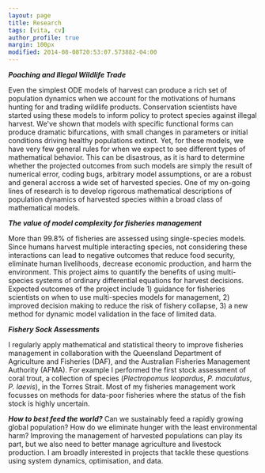 ```yaml
---
layout: page
title: Research
tags: [vita, cv]
author_profile: true
margin: 100px
modified: 2014-08-08T20:53:07.573882-04:00
---
```


<b><i>Poaching and Illegal Wildlife Trade</i></b>

Even the simplest ODE models of harvest can produce a rich set of population dynamics when we account for the motivations of humans hunting for and trading wildlife products. Conservation scientists have started using these models to inform policy to protect species against illegal harvest. We've shown that models with specific functional forms can produce dramatic bifurcations, with small changes in parameters or initial conditions driving healthy populations extinct. Yet, for these models, we have very few general rules for when we expect to see different types of mathematical behavior. This can be disastrous, as it is hard to determine whether the projected outcomes from such models are simply the result of numerical error, coding bugs, arbitrary model assumptions, or are a robust and general accross a wide set of harvested species. One of my on-going lines of research is to develop rigorous mathematical descriptions of population dynamics of harvested species within a broad class of mathematical models. 


<b><i>The value of model complexity for fisheries management</i></b>

More than 99.8% of fisheries are assessed using single-species models. Since humans harvest multiple interacting species, not considering these interactions can lead to negative outcomes that reduce food security, eliminate human livelihoods, decrease economic production, and harm the environment. This project aims to quantify the benefits of using multi-species systems of ordinary differential equations for harvest decisions. Expected outcomes of the project include 1) guidance for fisheries scientists on when to use multi-species models for management, 2) improved decision making to reduce the risk of fishery collapse, 3) a new method for dynamic model validation in the face of limited data.


<b><i>Fishery Sock Assessments</i></b>

I regularly apply mathematical and statistical theory to improve fisheries management in collaboration with the Queensland Department of Agriculture and Fisheries (DAF), and the Australian Fisheries Management Authority (AFMA). For example I performed the first stock assessment of coral trout, a collection of species (<i>Plectropomus leopardus</i>, <i>P. maculatus</i>, <i>P. laevis</i>), in the Torres Strait. Most of my fisheries management work focusses on methods for data-poor fisheries where the status of the fish stock is highly uncertain. 

<b><i>How to best feed the world?</i></b>
Can we sustainably feed a rapidly growing global population? How do we eliminate hunger with the least environmental harm? Improving the management of harvested populations can play its part, but we also need to better manage agriculture and livestock production. I am broadly interested in projects that tackle these questions using system dynamics, optimisation, and data. 
